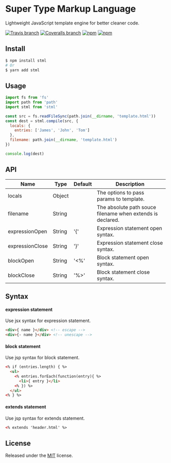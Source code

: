 # Super Type Markup Language

Lightweight JavaScript template engine for better cleaner code.

[![Travis branch](https://img.shields.io/travis/chikara-chan/stml/master.svg)](https://travis-ci.org/chikara-chan/stml)
[![Coveralls branch](https://img.shields.io/coveralls/chikara-chan/stml/master.svg)](https://coveralls.io/github/chikara-chan/stml)
[![npm](https://img.shields.io/npm/v/stml.svg)](https://www.npmjs.com/package/stml)
[![npm](https://img.shields.io/npm/l/stml.svg)](https://github.com/chikara-chan/stml/blob/master/LICENSE)

## Install

``` bash
$ npm install stml
# Or
$ yarn add stml
```

## Usage

``` js
import fs from 'fs'
import path from 'path'
import stml from 'stml'

const src = fs.readFileSync(path.join(__dirname, 'template.html'))
const dest = stml.compile(src, {
  locals: {
    entries: ['James', 'John', 'Tom']
  },
  filename: path.join(__dirname, 'template.html')
})

console.log(dest)
```

## API

Name | Type | Default | Description
--- | --- | --- | ---
locals | Object |  | The options to pass params to template.
filename | String |  | The absolute path souce filename when extends is declared.
expressionOpen | String | '{' | Expression statement open syntax.
expressionClose | String | '}' | Expression statement close syntax.
blockOpen | String | '<%' | Block statement open syntax.
blockClose | String | '%>' | Block statement close syntax.

## Syntax

#### expression statement

Use jsx syntax for expression statement.
``` html
<div>{ name }</div> <!-- escape -->
<div>{- name }</div> <!-- unescape -->
```

#### block statement

Use jsp syntax for block statement.
``` html
<% if (entries.length) { %>
  <ul>
    <% entries.forEach(function(entry){ %>
      <li>{ entry }</li>
    <% }) %>
  </ul>
<% } %>

```

#### extends statement

Use jsp syntax for extends statement.
``` html
<% extends 'header.html' %>

```

## License

Released under the [MIT](https://github.com/chikara-chan/stml/blob/master/LICENSE) license.
